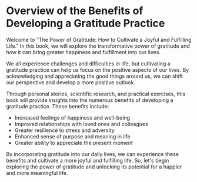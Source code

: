 Overview of the Benefits of Developing a Gratitude Practice
=========================================================================

Welcome to "The Power of Gratitude: How to Cultivate a Joyful and Fulfilling Life." In this book, we will explore the transformative power of gratitude and how it can bring greater happiness and fulfillment into our lives.

We all experience challenges and difficulties in life, but cultivating a gratitude practice can help us focus on the positive aspects of our lives. By acknowledging and appreciating the good things around us, we can shift our perspective and develop a more positive outlook.

Through personal stories, scientific research, and practical exercises, this book will provide insights into the numerous benefits of developing a gratitude practice. These benefits include:

* Increased feelings of happiness and well-being
* Improved relationships with loved ones and colleagues
* Greater resilience to stress and adversity
* Enhanced sense of purpose and meaning in life
* Greater ability to appreciate the present moment

By incorporating gratitude into our daily lives, we can experience these benefits and cultivate a more joyful and fulfilling life. So, let's begin exploring the power of gratitude and unlocking its potential for a happier and more meaningful life.
